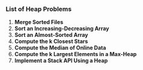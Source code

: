 ### List of Heap Problems

1. **Merge Sorted Files**
2. **Sort an Increasing-Decreasing Array**
3. **Sort an Almost-Sorted Array**
4. **Compute the k Closest Stars**
5. **Compute the Median of Online Data**
6. **Compute the k Largest Elements in a Max-Heap**
7. **Implement a Stack API Using a Heap**
